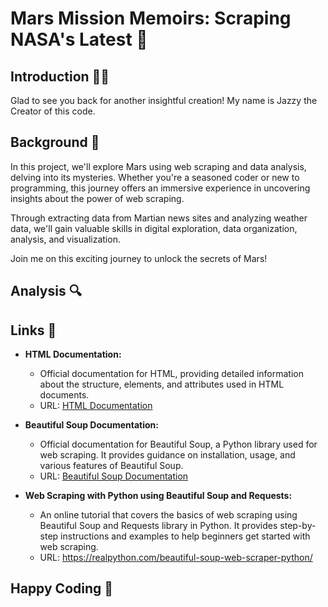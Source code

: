 # Mars Mission Memoirs: Scraping NASA's Latest 🌌

## Introduction 👩‍💻
Glad to see you back for another insightful creation! My name is Jazzy the Creator of this code. 

## Background 🌄
In this project, we'll explore Mars using web scraping and data analysis, delving into its mysteries. Whether you're a seasoned coder or new to programming, this journey offers an immersive experience in uncovering insights about the power of web scraping. 

Through extracting data from Martian news sites and analyzing weather data, we'll gain valuable skills in digital exploration, data organization, analysis, and visualization. 

Join me on this exciting journey to unlock the secrets of Mars!

## Analysis 🔍

## Links 🔗

- **HTML Documentation:**

    - Official documentation for HTML, providing detailed information about the structure, elements, and attributes used in HTML documents.
    - URL: [HTML Documentation](https://developer.mozilla.org/en-US/docs/Web/HTML)

- **Beautiful Soup Documentation:**

    - Official documentation for Beautiful Soup, a Python library used for web scraping. It provides guidance on installation, usage, and various features of Beautiful Soup.
    - URL: [Beautiful Soup Documentation](https://www.crummy.com/software/BeautifulSoup/bs4/doc/)

- **Web Scraping with Python using Beautiful Soup and Requests:**
    
  -  An online tutorial that covers the basics of web scraping using Beautiful Soup and Requests library in Python. It provides step-by-step instructions and examples to help beginners get started with web scraping.
  -  URL: https://realpython.com/beautiful-soup-web-scraper-python/

## Happy Coding 🎉
